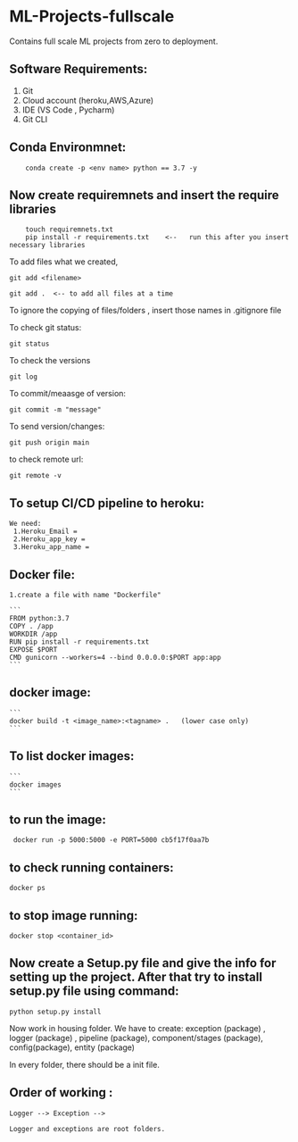 # ML-Projects-fullscale

Contains full scale ML projects from  zero to deployment.


## Software Requirements:

1. Git
2. Cloud account (heroku,AWS,Azure)
3. IDE (VS Code , Pycharm)
4. Git CLI

## Conda Environmnet:

```
    conda create -p <env name> python == 3.7 -y
```
## Now create requiremnets and insert the require libraries
```
    touch requiremnets.txt  
    pip install -r requirements.txt    <--   run this after you insert necessary libraries

```

To add files what we created,
```
git add <filename>
```
```
git add .  <-- to add all files at a time
```

To ignore the copying of files/folders , insert those names in .gitignore file

To check git status:
```
git status
```

To check the versions
```
git log
``` 

To commit/meaasge of version:

```
git commit -m "message"
```

To send version/changes:

```
git push origin main
```

to check remote url:

```
git remote -v
```

## To setup CI/CD pipeline to heroku:
    We need:
     1.Heroku_Email = 
     2.Heroku_app_key = 
     3.Heroku_app_name =


## Docker file:

    1.create a file with name "Dockerfile"

    ```
    FROM python:3.7
    COPY . /app
    WORKDIR /app
    RUN pip install -r requirements.txt
    EXPOSE $PORT
    CMD gunicorn --workers=4 --bind 0.0.0.0:$PORT app:app
    ```

## docker image:

    ```
    docker build -t <image_name>:<tagname> .   (lower case only)
    ```

## To list docker images:
    ```
    docker images  
    ```



## to run the image:
```
 docker run -p 5000:5000 -e PORT=5000 cb5f17f0aa7b
```
## to check running containers:
```
docker ps
```
## to stop image running:
```
docker stop <container_id>
```

## Now create a Setup.py file and give the info for setting up the project. After that try to install setup.py file using command:
```
python setup.py install
```


Now work in housing folder. We have to create: 
    exception (package) ,
    logger (package) , 
    pipeline (package), 
    component/stages (package), 
    config(package), 
    entity (package)

In every folder, there should be a init file.

## Order of working :
    Logger --> Exception --> 

    Logger and exceptions are root folders.